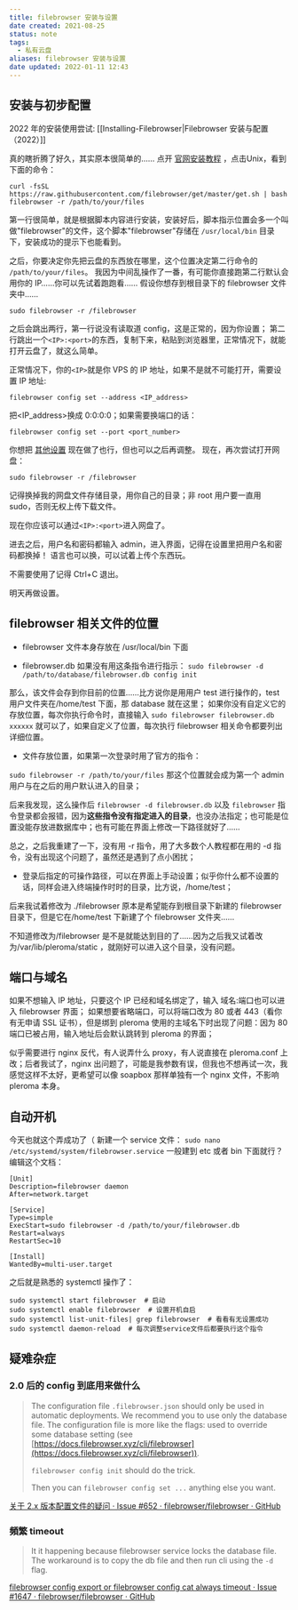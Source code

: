 ```yaml
---
title: filebrowser 安装与设置
date created: 2021-08-25
status: note
tags:
  - 私有云盘
aliases: filebrowser 安装与设置
date updated: 2022-01-11 12:43
---
```


## 安装与初步配置

2022 年的安装使用尝试: [[Installing-Filebrowser|Filebrowser 安装与配置（2022）]]

真的瞎折腾了好久，其实原本很简单的……
点开 [官网安装教程](https://filebrowser.org/installation/) ，点击Unix，看到下面的命令：

```
curl -fsSL https://raw.githubusercontent.com/filebrowser/get/master/get.sh | bash filebrowser -r /path/to/your/files
```

第一行很简单，就是根据脚本内容进行安装，安装好后，脚本指示位置会多一个叫做"filebrowser"的文件，这个脚本"filebrowser"存储在 `/usr/local/bin` 目录下，安装成功的提示下也能看到。

之后，你要决定你先把云盘的东西放在哪里，这个位置决定第二行命令的 `/path/to/your/files`。
我因为中间乱操作了一番，有可能你直接跑第二行默认会用你的 IP……你可以先试着跑跑看……
假设你想存到根目录下的 filebrowser 文件夹中……

```
sudo filebrowser -r /filebrowser
```

之后会跳出两行，第一行说没有读取道 config，这是正常的，因为你设置；
第二行跳出一个`<IP>:<port>`的东西，复制下来，粘贴到浏览器里，正常情况下，就能打开云盘了，就这么简单。

正常情况下，你的`<IP>`就是你 VPS 的 IP 地址，如果不是就不可能打开，需要设置 IP 地址:

```
filebrowser config set --address <IP_address>
```

把<IP_address>换成 0:0:0:0；如果需要换端口的话：

```
filebrowser config set --port <port_number>    
```

你想把 [其他设置](https://filebrowser.org/cli/filebrowser-config-set) 现在做了也行，但也可以之后再调整。
现在，再次尝试打开网盘：

```
sudo filebrowser -r /filebrowser
```

记得换掉我的网盘文件存储目录，用你自己的目录；非 root 用户要一直用 sudo，否则无权上传下载文件。

现在你应该可以通过`<IP>:<port>`进入网盘了。

进去之后，用户名和密码都输入 admin，进入界面，记得在设置里把用户名和密码都换掉！
语言也可以换，可以试着上传个东西玩。

不需要使用了记得 Ctrl+C 退出。

明天再做设置。

## filebrowser 相关文件的位置

- filebrowser 文件本身存放在 /usr/local/bin 下面

- filebrowser.db 如果没有用这条指令进行指示：
  `sudo filebrowser -d /path/to/database/filebrowser.db config init`

那么，该文件会存到你目前的位置……比方说你是用用户 test 进行操作的，test 用户文件夹在/home/test 下面，那 database 就在这里；
如果你没有自定义它的存放位置，每次你执行命令时，直接输入 `sudo filebrowser filebrowser.db xxxxxx` 就可以了，如果自定义了位置，每次执行 filebrowser 相关命令都要列出详细位置。

- 文件存放位置，如果第一次登录时用了官方的指令：

`sudo filebrowser -r /path/to/your/files`
那这个位置就会成为第一个 admin 用户与在之后的用户默认进入的目录；

后来我发现，这么操作后 `filebrowser -d filebrowser.db` 以及 `filebrowser` 指令登录都会报错，因为**这些指令没有指定进入的目录**，也没办法指定；也可能是位置没能存放进数据库中；也有可能在界面上修改一下路径就好了……

总之，之后我重建了一下，没有用 -r 指令，用了大多数个人教程都在用的 -d 指令，没有出现这个问题了，虽然还是遇到了点小困扰；

- 登录后指定的可操作路径，可以在界面上手动设置；似乎你什么都不设置的话，同样会进入终端操作时时的目录，比方说，/home/test；

后来我试着修改为 ./filebrowser
原本是希望能存到根目录下新建的 filebrowser 目录下，但是它在/home/test 下新建了个 filebrowser 文件夹……

不知道修改为/filebrowser 是不是就能达到目的了……因为之后我又试着改为/var/lib/pleroma/static ，就刚好可以进入这个目录，没有问题。

## 端口与域名

如果不想输入 IP 地址，只要这个 IP 已经和域名绑定了，输入 域名:端口也可以进入 filebrowser 界面；
如果想要省略端口，可以将端口改为 80 或者 443（看你有无申请 SSL 证书），但是绑到 pleroma 使用的主域名下时出现了问题：因为 80 端口已被占用，输入地址后会默认跳转到 pleroma 的界面；

似乎需要进行 nginx 反代，有人说弄什么 proxy，有人说直接在 pleroma.conf 上改；后者我试了，nginx 出问题了，可能是我参数有误，但我也不想再试一次，我感觉这样不太好，更希望可以像 soapbox 那样单独有一个 nginx 文件，不影响 pleroma 本身。

## 自动开机

今天也就这个弄成功了（
新建一个 service 文件：
`sudo nano /etc/systemd/system/filebrowser.service`
一般建到 etc 或者 bin 下面就行？
编辑这个文档：

```
[Unit]
Description=filebrowser daemon
After=network.target

[Service]
Type=simple
ExecStart=sudo filebrowser -d /path/to/your/filebrowser.db
Restart=always
RestartSec=10

[Install]
WantedBy=multi-user.target
```

之后就是熟悉的 systemctl 操作了：

```
sudo systemctl start filebrowser  # 启动
sudo systemctl enable filebrowser  # 设置开机自启
sudo systemctl list-unit-files| grep filebrowser  # 看看有无设置成功
sudo systemctl daemon-reload  # 每次调整service文件后都要执行这个指令
```

## 疑难杂症
### 2.0 后的 config 到底用来做什么

> The configuration file `.filebrowser.json` should only be used in automatic deployments. We recommend you to use only the database file. The configuration file is more like the flags: used to override some database setting (see [https://docs.filebrowser.xyz/cli/filebrowser](https://docs.filebrowser.xyz/cli/filebrowser)).
> 
> `filebrowser config init` should do the trick.
> 
> Then you can `filebrowser config set ...` anything else you want.

[关于 2.x 版本配置文件的疑问 · Issue #652 · filebrowser/filebrowser · GitHub](https://github.com/filebrowser/filebrowser/issues/652)

### 頻繁 timeout

>It it happening because filebrowser service locks the database file. The workaround is to copy the db file and then run cli using the `-d` flag.

[filebrowser config export or filebrowser config cat always timeout · Issue #1647 · filebrowser/filebrowser · GitHub](https://github.com/filebrowser/filebrowser/issues/1647)